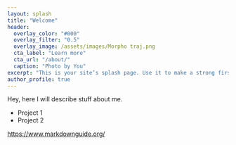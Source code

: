 ```yaml
---
layout: splash
title: "Welcome"
header:
  overlay_color: "#000"
  overlay_filter: "0.5"
  overlay_image: /assets/images/Morpho traj.png
  cta_label: "Learn more"
  cta_url: "/about/"
  caption: "Photo by You"
excerpt: "This is your site’s splash page. Use it to make a strong first impression!"
author_profile: true
---
```


Hey, here I will describe stuff about me.

- Project 1
- Project 2

https://www.markdownguide.org/

